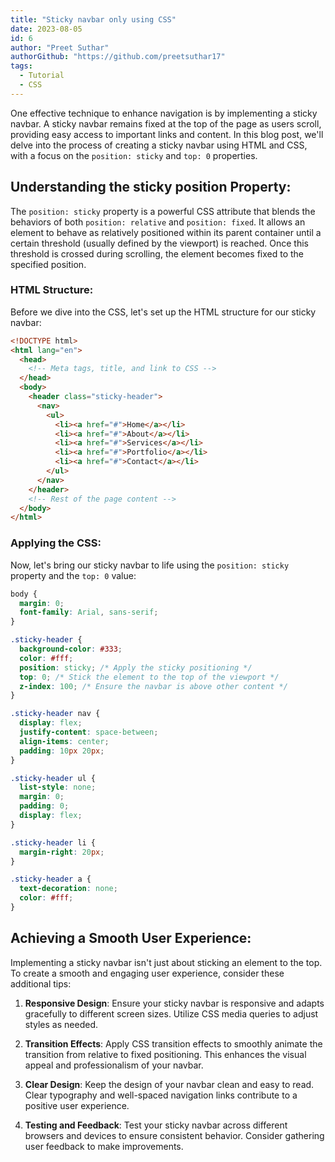 ```yaml
---
title: "Sticky navbar only using CSS"
date: 2023-08-05
id: 6
author: "Preet Suthar"
authorGithub: "https://github.com/preetsuthar17"
tags:
  - Tutorial
  - CSS
---
```


One effective technique to enhance navigation is by implementing a sticky navbar. A sticky navbar remains fixed at the top of the page as users scroll, providing easy access to important links and content. In this blog post, we'll delve into the process of creating a sticky navbar using HTML and CSS, with a focus on the `position: sticky` and `top: 0` properties.

## Understanding the sticky position Property:

The `position: sticky` property is a powerful CSS attribute that blends the behaviors of both `position: relative` and `position: fixed`. It allows an element to behave as relatively positioned within its parent container until a certain threshold (usually defined by the viewport) is reached. Once this threshold is crossed during scrolling, the element becomes fixed to the specified position.

### HTML Structure:

Before we dive into the CSS, let's set up the HTML structure for our sticky navbar:

```html
<!DOCTYPE html>
<html lang="en">
  <head>
    <!-- Meta tags, title, and link to CSS -->
  </head>
  <body>
    <header class="sticky-header">
      <nav>
        <ul>
          <li><a href="#">Home</a></li>
          <li><a href="#">About</a></li>
          <li><a href="#">Services</a></li>
          <li><a href="#">Portfolio</a></li>
          <li><a href="#">Contact</a></li>
        </ul>
      </nav>
    </header>
    <!-- Rest of the page content -->
  </body>
</html>
```

### Applying the CSS:

Now, let's bring our sticky navbar to life using the `position: sticky` property and the `top: 0` value:

```css
body {
  margin: 0;
  font-family: Arial, sans-serif;
}

.sticky-header {
  background-color: #333;
  color: #fff;
  position: sticky; /* Apply the sticky positioning */
  top: 0; /* Stick the element to the top of the viewport */
  z-index: 100; /* Ensure the navbar is above other content */
}

.sticky-header nav {
  display: flex;
  justify-content: space-between;
  align-items: center;
  padding: 10px 20px;
}

.sticky-header ul {
  list-style: none;
  margin: 0;
  padding: 0;
  display: flex;
}

.sticky-header li {
  margin-right: 20px;
}

.sticky-header a {
  text-decoration: none;
  color: #fff;
}
```

## Achieving a Smooth User Experience:

Implementing a sticky navbar isn't just about sticking an element to the top. To create a smooth and engaging user experience, consider these additional tips:

1. **Responsive Design**: Ensure your sticky navbar is responsive and adapts gracefully to different screen sizes. Utilize CSS media queries to adjust styles as needed.

2. **Transition Effects**: Apply CSS transition effects to smoothly animate the transition from relative to fixed positioning. This enhances the visual appeal and professionalism of your navbar.

3. **Clear Design**: Keep the design of your navbar clean and easy to read. Clear typography and well-spaced navigation links contribute to a positive user experience.

4. **Testing and Feedback**: Test your sticky navbar across different browsers and devices to ensure consistent behavior. Consider gathering user feedback to make improvements.
